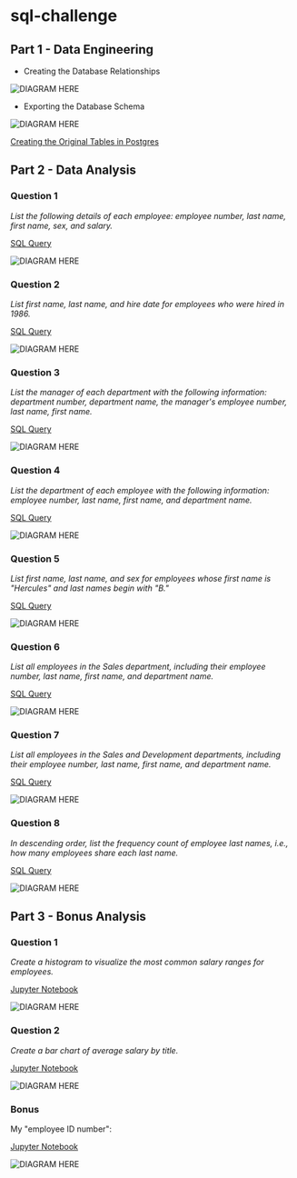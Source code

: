 # sql-challenge

## Part 1 - Data Engineering

- Creating the Database Relationships

![DIAGRAM HERE](https://github.com/Jen-Dean/sql-challenge/blob/main/EmployeeSQL/QDBD_Images/Quick_Database_Diagram.png)

- Exporting the Database Schema

![DIAGRAM HERE](https://github.com/Jen-Dean/sql-challenge/blob/main/EmployeeSQL/QDBD_Images/Quick_Database_Schema.png)

[Creating the Original Tables in Postgres](https://github.com/Jen-Dean/sql-challenge/blob/main/EmployeeSQL/Original_Set_Up_Schema/create_tables_sql.sql)

## Part 2 - Data Analysis

### Question 1 

*List the following details of each employee: employee number, last name, first name, sex, and salary.*

[SQL Query](https://github.com/Jen-Dean/sql-challenge/blob/main/EmployeeSQL/Question_Answers/Main_Question_Answers/question_1_answer.sql)

![DIAGRAM HERE](https://github.com/Jen-Dean/sql-challenge/blob/main/EmployeeSQL/Question_Answers/Main_Question_Answers/Answer_Screenshots/Question_1.png)

### Question 2

*List first name, last name, and hire date for employees who were hired in 1986.*

[SQL Query](https://github.com/Jen-Dean/sql-challenge/blob/main/EmployeeSQL/Question_Answers/Main_Question_Answers/question_2_answer.sql)

![DIAGRAM HERE](https://github.com/Jen-Dean/sql-challenge/blob/main/EmployeeSQL/Question_Answers/Main_Question_Answers/Answer_Screenshots/Question_2.png)

### Question 3

*List the manager of each department with the following information: department number, department name, the manager's employee number, last name, first name.*

[SQL Query](https://github.com/Jen-Dean/sql-challenge/blob/main/EmployeeSQL/Question_Answers/Main_Question_Answers/question_3_answer.sql)

![DIAGRAM HERE](https://github.com/Jen-Dean/sql-challenge/blob/main/EmployeeSQL/Question_Answers/Main_Question_Answers/Answer_Screenshots/Question_3.png)

### Question 4

*List the department of each employee with the following information: employee number, last name, first name, and department name.*

[SQL Query](https://github.com/Jen-Dean/sql-challenge/blob/main/EmployeeSQL/Question_Answers/Main_Question_Answers/question_4_answer.sql)

![DIAGRAM HERE](https://github.com/Jen-Dean/sql-challenge/blob/main/EmployeeSQL/Question_Answers/Main_Question_Answers/Answer_Screenshots/Question_4.png)

### Question 5

*List first name, last name, and sex for employees whose first name is "Hercules" and last names begin with "B."*

[SQL Query](https://github.com/Jen-Dean/sql-challenge/blob/main/EmployeeSQL/Question_Answers/Main_Question_Answers/question_5_answer.sql)

![DIAGRAM HERE](https://github.com/Jen-Dean/sql-challenge/blob/main/EmployeeSQL/Question_Answers/Main_Question_Answers/Answer_Screenshots/Question_5.png)

### Question 6

*List all employees in the Sales department, including their employee number, last name, first name, and department name.*

[SQL Query](https://github.com/Jen-Dean/sql-challenge/blob/main/EmployeeSQL/Question_Answers/Main_Question_Answers/question_6_answer.sql)

![DIAGRAM HERE](https://github.com/Jen-Dean/sql-challenge/blob/main/EmployeeSQL/Question_Answers/Main_Question_Answers/Answer_Screenshots/Question_6.png)

### Question 7

*List all employees in the Sales and Development departments, including their employee number, last name, first name, and department name.*

[SQL Query](https://github.com/Jen-Dean/sql-challenge/blob/main/EmployeeSQL/Question_Answers/Main_Question_Answers/question_7_answer.sql)

![DIAGRAM HERE](https://github.com/Jen-Dean/sql-challenge/blob/main/EmployeeSQL/Question_Answers/Main_Question_Answers/Answer_Screenshots/Question_7.png)

### Question 8

*In descending order, list the frequency count of employee last names, i.e., how many employees share each last name.*

[SQL Query](https://github.com/Jen-Dean/sql-challenge/blob/main/EmployeeSQL/Question_Answers/Main_Question_Answers/question_8_answer.sql)

![DIAGRAM HERE](https://github.com/Jen-Dean/sql-challenge/blob/main/EmployeeSQL/Question_Answers/Main_Question_Answers/Answer_Screenshots/Question_8.png)

## Part 3 - Bonus Analysis

### Question 1

*Create a histogram to visualize the most common salary ranges for employees.*

[Jupyter Notebook](https://github.com/Jen-Dean/sql-challenge/blob/main/EmployeeSQL/Question_Answers/Bonus_Question_Answers/Bonus_Questions.ipynb)

![DIAGRAM HERE](https://github.com/Jen-Dean/sql-challenge/blob/main/EmployeeSQL/Question_Answers/Bonus_Question_Answers/Bonus_Historgram.png)

### Question 2

*Create a bar chart of average salary by title.*

[Jupyter Notebook](https://github.com/Jen-Dean/sql-challenge/blob/main/EmployeeSQL/Question_Answers/Bonus_Question_Answers/Bonus_Questions.ipynb)

![DIAGRAM HERE](https://github.com/Jen-Dean/sql-challenge/blob/main/EmployeeSQL/Question_Answers/Bonus_Question_Answers/Bonus_Bar_chart.png)

### Bonus

My "employee ID number":

[Jupyter Notebook](https://github.com/Jen-Dean/sql-challenge/blob/main/EmployeeSQL/Question_Answers/Bonus_Question_Answers/Bonus_Questions.ipynb)

![DIAGRAM HERE](https://github.com/Jen-Dean/sql-challenge/blob/main/EmployeeSQL/Question_Answers/Bonus_Question_Answers/Bonus_My_Salary_ID.png)

